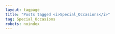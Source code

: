 ```yaml
---
layout: tagpage
title: "Posts tagged <i>Special_Occasions</i>" 
tag: Special_Occasions
robots: noindex
--- 
```

